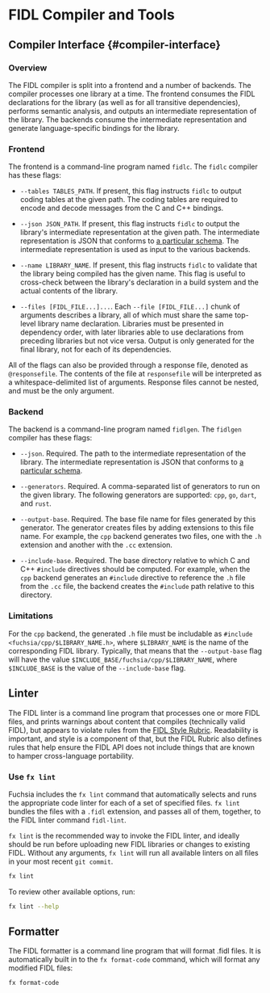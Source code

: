 # FIDL Compiler and Tools

## Compiler Interface {#compiler-interface}

### Overview

The FIDL compiler is split into a frontend and a number of backends. The compiler processes one
library at a time. The frontend consumes the FIDL declarations for the library (as well as for all
transitive dependencies), performs semantic analysis, and outputs an intermediate representation of
the library. The backends consume the intermediate representation and generate language-specific
bindings for the library.

### Frontend

The frontend is a command-line program named `fidlc`. The `fidlc` compiler has these flags:

* `--tables TABLES_PATH`. If present, this flag instructs `fidlc` to output coding tables at the
  given path. The coding tables are required to encode and decode messages from the C and C++
  bindings.

* `--json JSON_PATH`. If present, this flag instructs `fidlc` to output the library's intermediate
  representation at the given path. The intermediate representation is JSON that conforms to [a
  particular schema][schema]. The intermediate representation is used as
  input to the various backends.

* `--name LIBRARY_NAME`. If present, this flag instructs `fidlc` to validate that the library
  being compiled has the given name. This flag is useful to cross-check between the library's
  declaration in a build system and the actual contents of the library.

* `--files [FIDL_FILE...]...`. Each `--file [FIDL_FILE...]` chunk of arguments describes a
  library, all of which must share the same top-level library name declaration. Libraries must be
  presented in dependency order, with later libraries able to use declarations from preceding
  libraries but not vice versa. Output is only generated for the final library, not for each of
  its dependencies.

All of the flags can also be provided through a response file, denoted as `@responsefile`. The
contents of the file at `responsefile` will be interpreted as a whitespace-delimited list of
arguments. Response files cannot be nested, and must be the only argument.

### Backend

The backend is a command-line program named `fidlgen`. The `fidlgen` compiler has these flags:

* `--json`. Required. The path to the intermediate representation of the library. The
  intermediate representation is JSON that conforms to [a particular
  schema][schema].

* `--generators`. Required. A comma-separated list of generators to run on the given library. The
  following generators are supported: `cpp`, `go`, `dart`, and `rust`.

* `--output-base`. Required. The base file name for files generated by this generator. The
  generator creates files by adding extensions to this file name. For example, the `cpp`
  backend generates two files, one with the `.h` extension and another with the `.cc` extension.

* `--include-base`. Required. The base directory relative to which C and C++ `#include`
  directives should be computed. For example, when the `cpp` backend generates an `#include`
  directive to reference the `.h` file from the `.cc` file, the backend creates the `#include`
  path relative to this directory.

### Limitations

For the `cpp` backend, the generated `.h` file must be includable as `#include
<fuchsia/cpp/$LIBRARY_NAME.h>`, where `$LIBRARY_NAME` is the name of the corresponding FIDL
library. Typically, that means that the `--output-base` flag will have the value
`$INCLUDE_BASE/fuchsia/cpp/$LIBRARY_NAME`, where `$INCLUDE_BASE` is the value of the
`--include-base` flag.

## Linter

The FIDL linter is a command line program that processes one or more FIDL
files, and prints warnings about content that compiles (technically valid FIDL),
but appears to violate rules from the [FIDL Style Rubric][fidl-style].
Readability is important, and style is a component of that, but the FIDL Rubric
also defines rules that help ensure the FIDL API does not include things that are
known to hamper cross-language portability.

### Use `fx lint`

Fuchsia includes the `fx lint` command that automatically selects and runs the
appropriate code linter for each of a set of specified files. `fx lint` bundles
the files with a `.fidl` extension, and passes all of them, together, to the FIDL
linter command `fidl-lint`.

`fx lint` is the recommended way to invoke the FIDL linter, and ideally should be
run before uploading new FIDL libraries or changes to existing FIDL. Without any
arguments, `fx lint` will run all available linters on all files in your most
recent `git commit`.

```sh
fx lint
```

To review other available options, run:

```sh
fx lint --help
```

## Formatter

The FIDL formatter is a command line program that will format .fidl files. It is
automatically built in to the `fx format-code` command, which will format any
modified FIDL files:

```sh
fx format-code
```

<!-- xrefs -->
[fidl-style]: /docs/development/languages/fidl/guides/style.md
[schema]: /tools/fidl/fidlc/schema.json
